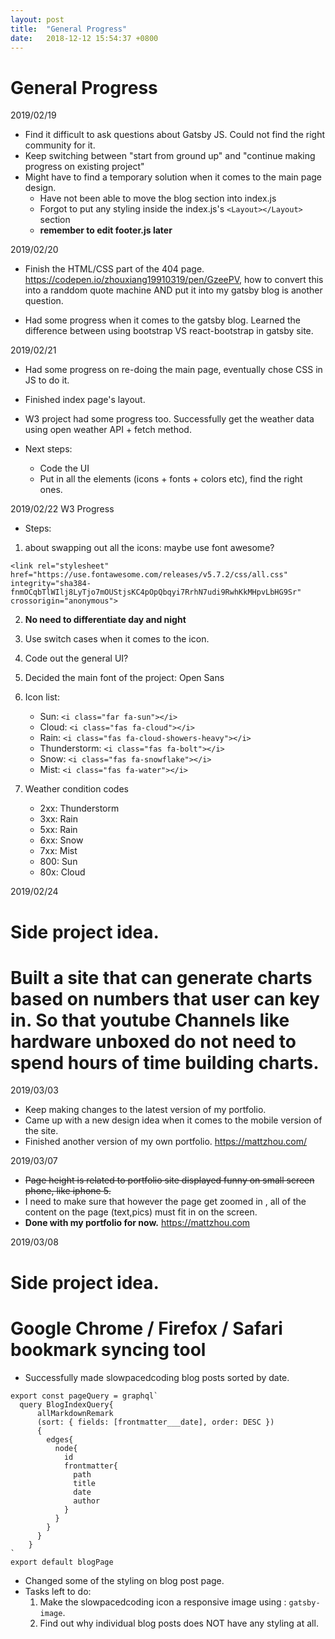 ```yaml
---
layout: post
title:  "General Progress"
date:   2018-12-12 15:54:37 +0800
---
```


# General Progress


2019/02/19
* Find it difficult to ask questions about Gatsby JS. Could not find the right community for it.
* Keep switching between "start from ground up" and "continue making progress on existing project"
* Might have to find a temporary solution when it comes to the main page design.
    * Have not been able to move the blog section into index.js
    * Forgot to put any styling inside the index.js's `<Layout></Layout>` section
    * **remember to edit footer.js later**

2019/02/20
* Finish the HTML/CSS part of the 404 page. https://codepen.io/zhouxiang19910319/pen/GzeePV, how to convert this into a randdom quote machine AND put it into my gatsby blog is another question.

* Had some progress when it comes to the gatsby blog. Learned the difference between using bootstrap VS react-bootstrap in gatsby site.

2019/02/21
* Had some progress on re-doing the main page, eventually chose CSS in JS to do it.
* Finished index page's layout.

* W3 project had some progress too. Successfully get the weather data using open weather API + fetch method. 
* Next steps: 
  * Code the UI
  * Put in all the elements (icons + fonts + colors etc), find the right ones.

2019/02/22 W3 Progress
* Steps: 
1. about swapping out all the icons: maybe use font awesome? 


`<link rel="stylesheet" href="https://use.fontawesome.com/releases/v5.7.2/css/all.css" integrity="sha384-fnmOCqbTlWIlj8LyTjo7mOUStjsKC4pOpQbqyi7RrhN7udi9RwhKkMHpvLbHG9Sr" crossorigin="anonymous">
` 

2. **No need to differentiate day and night**
3. Use switch cases when it comes to the icon.
4. Code out the general UI?
5. Decided the main font of the project: Open Sans
6. Icon list:
    * Sun:  `<i class="far fa-sun"></i>`
    * Cloud: `<i class="fas fa-cloud"></i>`
    * Rain: `<i class="fas fa-cloud-showers-heavy"></i>`
    * Thunderstorm: `<i class="fas fa-bolt"></i>`
    * Snow: `<i class="fas fa-snowflake"></i>`
    * Mist: `<i class="fas fa-water"></i>`

7. Weather condition codes
    * 2xx: Thunderstorm
    * 3xx: Rain
    * 5xx: Rain
    * 6xx: Snow
    * 7xx: Mist
    * 800: Sun
    * 80x: Cloud

2019/02/24

# **Side project idea.**
# **Built a site that can generate charts based on numbers that user can key in. So that youtube Channels like hardware unboxed do not need to spend hours of time building charts.**


2019/03/03

* Keep making changes to the latest version of my portfolio.
* Came up with a new design idea when it comes to the mobile version of the site.
* Finished another version of my own portfolio. https://mattzhou.com/

2019/03/07
* ~~Page height is related to portfolio site displayed funny on small screen phone, like iphone 5.~~
* I need to make sure that however the page get zoomed in , all of the content on the page (text,pics) must fit in on the screen.
* **Done with my portfolio for now.** https://mattzhou.com

2019/03/08
# **Side project idea.**
# **Google Chrome / Firefox / Safari bookmark syncing tool**

* Successfully made slowpacedcoding blog posts sorted by date. 

```
export const pageQuery = graphql`
  query BlogIndexQuery{
      allMarkdownRemark
      (sort: { fields: [frontmatter___date], order: DESC })
      {
        edges{
          node{
            id
            frontmatter{
              path
              title
              date
              author
            }
          }
        }
      }
    }
`
export default blogPage
```

* Changed some of the styling on blog post page.
* Tasks left to do: 
    1. Make the slowpacedcoding icon a responsive image using : `gatsby-image`.
    2. Find out why individual blog posts does NOT have any styling at all.